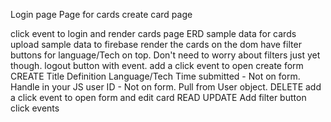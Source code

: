 Login page
Page for cards
create card page

click event to login and render cards page
ERD
sample data for cards
upload sample data to firebase
render the cards on the dom
have filter buttons for language/Tech on top. Don't need to worry about filters just yet though.
logout button with event.
add a click event to open create form
CREATE
        Title
        Definition
        Language/Tech
        Time submitted - Not on form. Handle in your JS
        user ID - Not on form. Pull from User object.
DELETE
add a click event to open form and edit card
READ
UPDATE
Add filter button click events